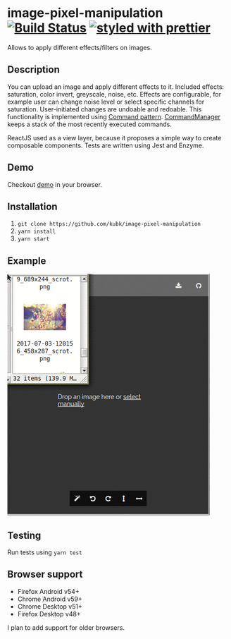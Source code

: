 # image-pixel-manipulation [![Build Status](https://travis-ci.org/hexv/image-pixel-manipulation.svg?branch=master)](https://travis-ci.org/hexv/image-pixel-manipulation) [![styled with prettier](https://img.shields.io/badge/styled_with-prettier-ff69b4.svg)](https://github.com/prettier/prettier)

Allows to apply different effects/filters on images.

## Description
You can upload an image and apply different effects to it. Included effects: saturation, color invert, greyscale, noise, etc. Effects are configurable, for example user can change noise level or select specific channels for saturation.
User-initiated changes are undoable and redoable. This functionality is implemented using [Command pattern](https://en.wikipedia.org/wiki/Command_pattern). [CommandManager](src/command/CommandManager.js) keeps a stack of the most recently executed commands.

ReactJS used as a view layer, because it proposes a simple way to create composable components. Tests are written using Jest and Enzyme.

## Demo
Checkout [demo](https://kubk.github.io/image-pixel-manipulation/build) in your browser.

## Installation
1. `git clone https://github.com/kubk/image-pixel-manipulation`
2. `yarn install`
3. `yarn start`

## Example
![example](out.gif)

## Testing
Run tests using `yarn test`

## Browser support
- Firefox Android v54+
- Chrome Android v59+
- Chrome Desktop v51+
- Firefox Desktop v48+

I plan to add support for older browsers.
